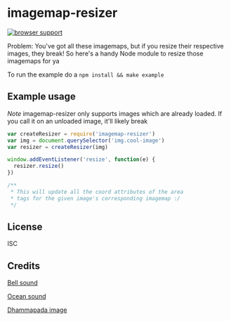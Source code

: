 # imagemap-resizer

[![browser support](https://ci.testling.com/sfrdmn/node-imagemap-resizer.png)
](https://ci.testling.com/sfrdmn/node-imagemap-resizer)

Problem: You've got all these imagemaps, but if you resize their respective images, they break!
So here's a handy Node module to resize those imagemaps for ya

To run the example do a `npm install && make example`

## Example usage

*Note* imagemap-resizer only supports images which are already loaded. If you call it on an unloaded image, it'll likely break

```Javascript
var createResizer = require('imagemap-resizer')
var img = document.querySelector('img.cool-image')
var resizer = createResizer(img)

window.addEventListener('resize', function(e) {
  resizer.resize()
})

/**
 * This will update all the coord attributes of the area
 * tags for the given image's corresponding imagemap :/
 */
```

## License

ISC

## Credits

[Bell sound](http://www.freesound.org/people/Benboncan/sounds/80578/)

[Ocean sound](http://www.freesound.org/people/stomachache/sounds/157881/)

[Dhammapada image](http://unicode.strangled.net/me/rch/dd.html)
